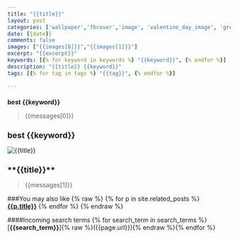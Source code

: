 ```yaml
---
title: "{{title}}"
layout: post
categories: ['wallpaper','fbcover','image', 'valentine_day_image', 'greetings','sms','message','quotes','fb-status']
date: {{date}}
comments: false
images: ["{{images[0]}}","{{images[1]}}"]
excerpt: "{{excerpt}}"
keywords: [{% for keyword in keywords %} "{{keyword}}", {% endfor %}]
description: "{{title}} {{keyword}}"
tags: [{% for tag in tags %} "{{tag}}", {% endfor %}]

---
```


<h1 style="font-size: 14px">
<strong>best {{keyword}}</strong>
</h1>

> {{messages[0]}}

<h2 style="font-size: 18px">
<strong>best {{keyword}}</strong>
</h2>

![{{title}}]({{images[0]}})

<h2 style="font-size: 18px">
**{{title}}**
</h2>

> {{messages[1]}}

###You may also like
{% raw %}
{% for p in site.related_posts %}
[**{{p.title}}**]({{p.url}})
{% endfor %}
{% endraw %}

####Incoming search terms
{% for search_term in search_terms %}[**{{search_term}}**]{% raw %}({{page.url}}){% endraw %}{% endfor %}

